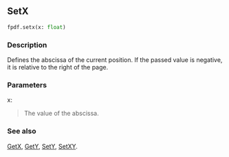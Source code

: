 ## SetX ##

```python
fpdf.setx(x: float)
```
### Description ###

Defines the abscissa of the current position. If the passed value is negative, it is relative to the right of the page.

### Parameters ###

x:
> The value of the abscissa.

### See also ###

[GetX](GetX.md), [GetY](GetY.md), [SetY](SetY.md), [SetXY](SetXY.md).
